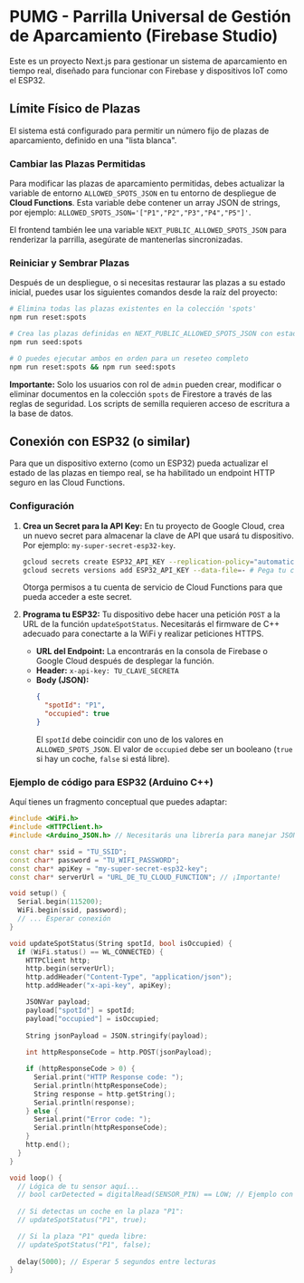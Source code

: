 # PUMG - Parrilla Universal de Gestión de Aparcamiento (Firebase Studio)

Este es un proyecto Next.js para gestionar un sistema de aparcamiento en tiempo real, diseñado para funcionar con Firebase y dispositivos IoT como el ESP32.

## Límite Físico de Plazas

El sistema está configurado para permitir un número fijo de plazas de aparcamiento, definido en una "lista blanca".

### Cambiar las Plazas Permitidas
Para modificar las plazas de aparcamiento permitidas, debes actualizar la variable de entorno `ALLOWED_SPOTS_JSON` en tu entorno de despliegue de **Cloud Functions**. Esta variable debe contener un array JSON de strings, por ejemplo: `ALLOWED_SPOTS_JSON='["P1","P2","P3","P4","P5"]'`.

El frontend también lee una variable `NEXT_PUBLIC_ALLOWED_SPOTS_JSON` para renderizar la parrilla, asegúrate de mantenerlas sincronizadas.

### Reiniciar y Sembrar Plazas
Después de un despliegue, o si necesitas restaurar las plazas a su estado inicial, puedes usar los siguientes comandos desde la raíz del proyecto:

```bash
# Elimina todas las plazas existentes en la colección 'spots'
npm run reset:spots

# Crea las plazas definidas en NEXT_PUBLIC_ALLOWED_SPOTS_JSON con estado inicial
npm run seed:spots

# O puedes ejecutar ambos en orden para un reseteo completo
npm run reset:spots && npm run seed:spots
```

**Importante:** Solo los usuarios con rol de `admin` pueden crear, modificar o eliminar documentos en la colección `spots` de Firestore a través de las reglas de seguridad. Los scripts de semilla requieren acceso de escritura a la base de datos.

## Conexión con ESP32 (o similar)

Para que un dispositivo externo (como un ESP32) pueda actualizar el estado de las plazas en tiempo real, se ha habilitado un endpoint HTTP seguro en las Cloud Functions.

### Configuración

1.  **Crea un Secret para la API Key:**
    En tu proyecto de Google Cloud, crea un nuevo secret para almacenar la clave de API que usará tu dispositivo. Por ejemplo: `my-super-secret-esp32-key`.

    ```bash
    gcloud secrets create ESP32_API_KEY --replication-policy="automatic"
    gcloud secrets versions add ESP32_API_KEY --data-file=- # Pega tu clave y pulsa Ctrl+D
    ```
    Otorga permisos a tu cuenta de servicio de Cloud Functions para que pueda acceder a este secret.

2.  **Programa tu ESP32:**
    Tu dispositivo debe hacer una petición `POST` a la URL de la función `updateSpotStatus`. Necesitarás el firmware de C++ adecuado para conectarte a la WiFi y realizar peticiones HTTPS.

    *   **URL del Endpoint:** La encontrarás en la consola de Firebase o Google Cloud después de desplegar la función.
    *   **Header:** `x-api-key: TU_CLAVE_SECRETA`
    *   **Body (JSON):**
        ```json
        {
          "spotId": "P1",
          "occupied": true
        }
        ```
        El `spotId` debe coincidir con uno de los valores en `ALLOWED_SPOTS_JSON`. El valor de `occupied` debe ser un booleano (`true` si hay un coche, `false` si está libre).

### Ejemplo de código para ESP32 (Arduino C++)

Aquí tienes un fragmento conceptual que puedes adaptar:

```cpp
#include <WiFi.h>
#include <HTTPClient.h>
#include <Arduino_JSON.h> // Necesitarás una librería para manejar JSON

const char* ssid = "TU_SSID";
const char* password = "TU_WIFI_PASSWORD";
const char* apiKey = "my-super-secret-esp32-key";
const char* serverUrl = "URL_DE_TU_CLOUD_FUNCTION"; // ¡Importante!

void setup() {
  Serial.begin(115200);
  WiFi.begin(ssid, password);
  // ... Esperar conexión
}

void updateSpotStatus(String spotId, bool isOccupied) {
  if (WiFi.status() == WL_CONNECTED) {
    HTTPClient http;
    http.begin(serverUrl);
    http.addHeader("Content-Type", "application/json");
    http.addHeader("x-api-key", apiKey);

    JSONVar payload;
    payload["spotId"] = spotId;
    payload["occupied"] = isOccupied;
    
    String jsonPayload = JSON.stringify(payload);
    
    int httpResponseCode = http.POST(jsonPayload);

    if (httpResponseCode > 0) {
      Serial.print("HTTP Response code: ");
      Serial.println(httpResponseCode);
      String response = http.getString();
      Serial.println(response);
    } else {
      Serial.print("Error code: ");
      Serial.println(httpResponseCode);
    }
    http.end();
  }
}

void loop() {
  // Lógica de tu sensor aquí...
  // bool carDetected = digitalRead(SENSOR_PIN) == LOW; // Ejemplo con un sensor
  
  // Si detectas un coche en la plaza "P1":
  // updateSpotStatus("P1", true);

  // Si la plaza "P1" queda libre:
  // updateSpotStatus("P1", false);
  
  delay(5000); // Esperar 5 segundos entre lecturas
}
```
